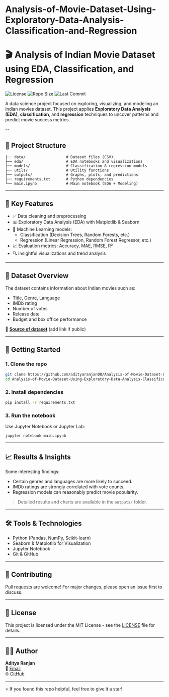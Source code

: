 # Analysis-of-Movie-Dataset-Using-Exploratory-Data-Analysis-Classification-and-Regression

# 🎬 Analysis of Indian Movie Dataset using EDA, Classification, and Regression

![License](https://img.shields.io/github/license/adityaranjan08/Analysis-of-Movie-Dataset-Using-Exploratory-Data-Analysis-Classification-and-Regression)
![Repo Size](https://img.shields.io/github/repo-size/adityaranjan08/Analysis-of-Movie-Dataset-Using-Exploratory-Data-Analysis-Classification-and-Regression)
![Last Commit](https://img.shields.io/github/last-commit/adityaranjan08/Analysis-of-Movie-Dataset-Using-Exploratory-Data-Analysis-Classification-and-Regression)

A data science project focused on exploring, visualizing, and modeling an Indian movies dataset. This project applies **Exploratory Data Analysis (EDA)**, **classification**, and **regression** techniques to uncover patterns and predict movie success metrics.

--

## 📂 Project Structure

```
├── data/                  # Dataset files (CSV)
├── eda/                   # EDA notebooks and visualizations
├── models/                # Classification & regression models
├── utils/                 # Utility functions
├── outputs/               # Graphs, plots, and predictions
├── requirements.txt       # Python dependencies
└── main.ipynb             # Main notebook (EDA + Modeling)
```

---

## 🧠 Key Features

- ✅ Data cleaning and preprocessing
- 📊 Exploratory Data Analysis (EDA) with Matplotlib & Seaborn
- 🤖 Machine Learning models:
  - Classification (Decision Trees, Random Forests, etc.)
  - Regression (Linear Regression, Random Forest Regressor, etc.)
- 📈 Evaluation metrics: Accuracy, MAE, RMSE, R²
- 🔍 Insightful visualizations and trend analysis

---

## 📌 Dataset Overview

The dataset contains information about Indian movies such as:

- Title, Genre, Language
- IMDb rating
- Number of votes
- Release date
- Budget and box office performance

📁 **[Source of dataset](#)** (add link if public)

---

## 🚀 Getting Started

### 1. Clone the repo

```bash
git clone https://github.com/adityaranjan08/Analysis-of-Movie-Dataset-Using-Exploratory-Data-Analysis-Classification-and-Regression.git
cd Analysis-of-Movie-Dataset-Using-Exploratory-Data-Analysis-Classification-and-Regression
```

### 2. Install dependencies

```bash
pip install -r requirements.txt
```

### 3. Run the notebook

Use Jupyter Notebook or Jupyter Lab:

```bash
jupyter notebook main.ipynb
```

---

## 📈 Results & Insights

Some interesting findings:

- Certain genres and languages are more likely to succeed.
- IMDb ratings are strongly correlated with vote counts.
- Regression models can reasonably predict movie popularity.

> Detailed results and charts are available in the `outputs/` folder.

---

## 🛠 Tools & Technologies

- Python (Pandas, NumPy, Scikit-learn)
- Seaborn & Matplotlib for Visualization
- Jupyter Notebook
- Git & GitHub

---

## 🤝 Contributing

Pull requests are welcome! For major changes, please open an issue first to discuss.

---

## 📄 License

This project is licensed under the MIT License - see the [LICENSE](LICENSE) file for details.

---

## 👨‍💻 Author

**Aditya Ranjan**  
📧 [Email](mailto:adityaranjan92@gmail.com)  
🌐 [GitHub](https://github.com/adityaranjan08)

---

⭐️ If you found this repo helpful, feel free to give it a star!
